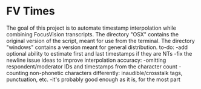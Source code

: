 # FV Times

The goal of this project is to automate timestamp interpolation while combining FocusVision transcripts.
The directory "OSX" contains the original version of the script, meant for use from the terminal. The directory "windows" contains a version meant for general distribution.
to-do:
	-add optional ability to estimate first and last timestamps if they are NTs
	-fix the newline issue
ideas to improve interpolation accuracy:
	-omitting respondent/moderator IDs and timestamps from the character count
	-counting non-phonetic characters differently: inaudible/crosstalk tags, punctuation, etc.
	-it's probably good enough as it is, for the most part

